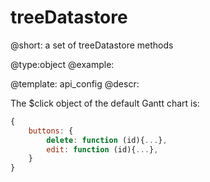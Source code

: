 treeDatastore
=============
@short: a set of treeDatastore methods
	

@type:object
@example:

@template:	api_config
@descr:

The $click object of the default Gantt chart is:

~~~js
{
	buttons: {
    	delete: function (id){...},
		edit: function (id){...},
    }
}
~~~
